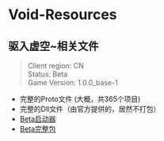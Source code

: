 # Void-Resources

## 驱入虚空~相关文件

> Client region: CN</br>
> Status: Beta</br>
> Game Version: 1.0.0_base-1</br>

* 完整的Proto文件  (大概，共365个项目)
* 完整的Dll文件（由官方提供的，居然不打包）
* [Beta启动器](http://package.jinzhangshu.com/SecondTest/IntoTheVoid_Tap.exe?utm_source=TapTap)
* [Beta完整包](https://www.123pan.com/s/EM29-Lg4Fv.html)
